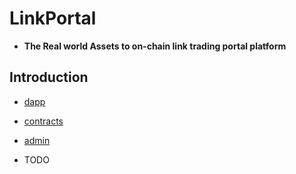 # LinkPortal

- **The Real world Assets to on-chain link trading portal platform**

## Introduction

- [dapp](./dapp/README.md)

- [contracts](./contracts/README.md)

- [admin](./admin/README.md)

- TODO

